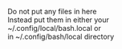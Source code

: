  Do not put any files in here  
 Instead put them in either your  
 ~/.config/local/bash.local or  
 in ~/.config/bash/local directory  
  
